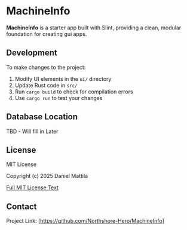 # MachineInfo

**MachineInfo** is a starter app built with Slint, providing a clean, modular foundation for creating gui apps.

## Development

To make changes to the project:

1. Modify UI elements in the `ui/` directory
2. Update Rust code in `src/`
3. Run `cargo build` to check for compilation errors
4. Use `cargo run` to test your changes

## Database Location

TBD - Will fill in Later

## License

MIT License

Copyright (c) 2025 Daniel Mattila

[Full MIT License Text](LICENSE)

## Contact

Project Link: [https://github.com/Northshore-Hero/MachineInfo]